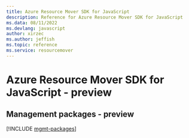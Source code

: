 ```yaml
---
title: Azure Resource Mover SDK for JavaScript
description: Reference for Azure Resource Mover SDK for JavaScript
ms.data: 08/11/2022
ms.devlang: javascript
author: xirzec
ms.author: jeffish
ms.topic: reference
ms.service: resourcemover
---
```

# Azure Resource Mover SDK for JavaScript - preview

## Management packages - preview
[!INCLUDE [mgmt-packages](resource-mover-mgmt-index.md)]
